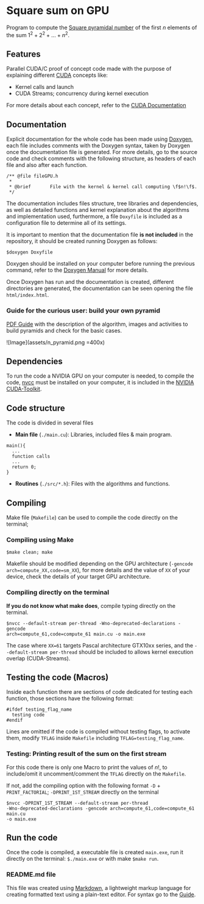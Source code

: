 # Square sum on GPU

Program to compute the [Square pyramidal
number](https://en.wikipedia.org/wiki/Square_pyramidal_number) of the first $n$
elements of the sum $1^2+2^2+...+n^2$.

## Features

Parallel CUDA/C proof of concept code made with the purpose of explaining
different [CUDA](https://developer.nvidia.com/cuda-toolkit) concepts like:

- Kernel calls and launch
- CUDA Streams; concurrency during kernel execution

For more details about each concept, refer to the [CUDA
Documentation](https://docs.nvidia.com/cuda/)

## Documentation

Explicit documentation for the whole code has been made using
[Doxygen](https://doxygen.nl/), each file includes comments with the  Doxygen
syntax, taken by Doxygen once the documentation file is generated. For more
details, go to the source code and check comments with the following structure,
as headers of each file and also after each function.

```
/** @file fileGPU.h
 *
 * @brief       File with the kernel & kernel call computing \f$n!\f$.
 */

```

The documentation includes files structure, tree libraries and dependencies, as
well as detailed functions and kernel explanation about the algorithms and
implementation used, furthermore, a file `Doxyfile` is included as a
configuration file to determine all of its settings.

It is important to mention that the documentation file **is not included** in
the repository, it should be created running Doxygen as follows:

```
$doxygen Doxyfile
```
Doxygen should be installed on your computer before running the previous
command, refer to the [Doxygen
Manual](https://www.doxygen.nl/manual/starting.html) for more details.

Once Doxygen has run and the documentation is created, different directories
are generated, the documentation can be seen opening the file
`html/index.html`.

### Guide for the curious user: build your own pyramid 

[PDF Guide](assets/pyramid.pdf) with the description of the algorithm, images
and activities to build pyramids and check for the basic cases.

![Image](assets/n_pyramid.png =400x)

## Dependencies

To run the code a NVIDIA GPU on your computer is needed, to compile the code,
[nvcc](https://docs.nvidia.com/cuda/cuda-compiler-driver-nvcc/index.html) must
be installed on your computer, it is included in the [NVIDIA
CUDA-Toolkit](https://developer.nvidia.com/cuda-toolkit).

## Code structure

The code is divided in several files

- <b>Main file</b> (`./main.cu`): Libraries, included files & main program.

```
main(){
  ...
  function calls
  ...
  return 0;
}
```

- **Routines** (`./src/*.h`): Files with the algorithms and functions.

## Compiling

Make file (`Makefile`) can be used to compile the code directly on the terminal; 

### Compiling using Make
```
$make clean; make
```

Makefile should be modified depending on the GPU architecture (`-gencode
arch=compute_XX,code=sm_XX`), for more details and the value of `XX` of your
device, check the details of your target GPU architecture.

### Compiling directly on the terminal
**If you do not know what make does**, compile typing directly on the terminal.

```
$nvcc --default-stream per-thread -Wno-deprecated-declarations -gencode
arch=compute_61,code=compute_61 main.cu -o main.exe
```

The case where `XX=61` targets Pascal architecture GTX10xx series, and the `--default-stream per-thread` should be included to allows kernel execution overlap (CUDA-Streams).

## Testing the code (Macros)

Inside each function there are sections of code dedicated for testing 
each function, those sections have the following format:

```
#ifdef testing_flag_name
  testing code
#endif
```

Lines are omitted if the code is compiled without testing flags, to activate
them, modify `TFLAG` inside `Makefile` including `TFLAG=testing_flag_name`.

### Testing: Printing result of the sum on the first stream

For this code there is only one Macro to print the values of $n!$,
to include/omit it uncomment/comment the `TFLAG` directly on the `Makefile`.

If not, add the compiling option with the following format `-D` + `PRINT_FACTORIAL`;
`-DPRINT_1ST_STREAM` directly on the terminal

```
$nvcc -DPRINT_1ST_STREAM --default-stream per-thread
-Wno-deprecated-declarations -gencode arch=compute_61,code=compute_61 main.cu
-o main.exe
```

## Run the code

Once the code is compiled, a executable file is created `main.exe`, run it
directly on the terminal: `$./main.exe` or with make `$make run`.

### README.md file

This file was created using [Markdown](https://www.markdownguide.org/), a
lightweight markup language for creating formatted text using a plain-text
editor. For syntax go to the
[Guide](https://www.markdownguide.org/basic-syntax/).
